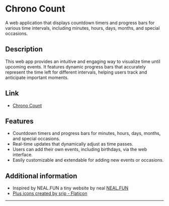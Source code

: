# Chrono Count

A web application that displays countdown timers and progress bars for various time intervals, including minutes, hours, days, months, and special occasions.

## Description

This web app provides an intuitive and engaging way to visualize time until upcoming events. It features dynamic progress bars that accurately represent the time left for different intervals, helping users track and anticipate important moments.

## Link
- <a href="https://speedzworld.co.za/chronocount" title="chrono count">Chrono Count</a> 

## Features

- Countdown timers and progress bars for minutes, hours, days, months, and special occasions.
- Real-time updates that dynamically adjust as time passes.
- Users can add their own events, including birthdays, via the web interface.
- Easily customizable and extendable for adding new events or occasions.


## Additional information
- Inspired by NEAL.FUN a tiny website by neal [NEAL.FUN](https://neal.fun/)
- <a href="https://www.flaticon.com/free-icons/plus" title="plus icons">Plus icons created by srip - Flaticon</a>

---
